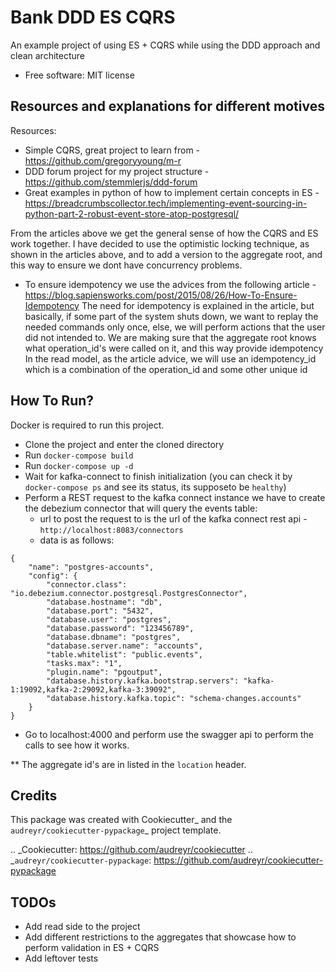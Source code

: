 Bank DDD ES CQRS
================

An example project of using ES + CQRS while using the DDD approach and clean architecture


* Free software: MIT license

Resources and explanations for different motives
--------
Resources:
 - Simple CQRS, great project to learn from - https://github.com/gregoryyoung/m-r
 - DDD forum project for my project structure - https://github.com/stemmlerjs/ddd-forum
 - Great examples in python of how to implement certain concepts in ES - https://breadcrumbscollector.tech/implementing-event-sourcing-in-python-part-2-robust-event-store-atop-postgresql/

 From the articles above we get the general sense of how the CQRS and ES work together.
 I have decided to use the optimistic locking technique, as shown in the articles above, and to add a version to the
 aggregate root, and this way to ensure we dont have concurrency problems.

 - To ensure idempotency we use the advices from the following article - https://blog.sapiensworks.com/post/2015/08/26/How-To-Ensure-Idempotency
   The need for idempotency is explained in the article, but basically, if some part of the system shuts down,
   we want to replay the needed commands only once, else, we will perform actions that the user did not intended to.
   We are making sure that the aggregate root knows what operation_id's were called on it, and this way provide idempotency
   In the read model, as the article advice, we will use an idempotency_id which is a combination of the operation_id and some other unique id

How To Run?
----------
Docker is required to run this project.

- Clone the project and enter the cloned directory
- Run `docker-compose build`
- Run `docker-compose up -d`
- Wait for kafka-connect to finish initialization (you can check it by `docker-compose ps` and see its status, its supposeto be `healthy`)
- Perform a REST request to the kafka connect instance we have to create the debezium connector that will query the events table:
    - url to post the request to is the url of the kafka connect rest api - `http://localhost:8083/connectors`
    - data is as follows:

```
{
    "name": "postgres-accounts",
    "config": {
        "connector.class": "io.debezium.connector.postgresql.PostgresConnector",
        "database.hostname": "db",
        "database.port": "5432",
        "database.user": "postgres",
        "database.password": "123456789",
        "database.dbname": "postgres",
        "database.server.name": "accounts",
        "table.whitelist": "public.events",
        "tasks.max": "1",
        "plugin.name": "pgoutput",
        "database.history.kafka.bootstrap.servers": "kafka-1:19092,kafka-2:29092,kafka-3:39092",
        "database.history.kafka.topic": "schema-changes.accounts"
    }
}
```

- Go to localhost:4000 and perform use the swagger api to perform the calls to see how it works.

** The aggregate id's are in listed in the `location` header.

Credits
-------

This package was created with Cookiecutter_ and the `audreyr/cookiecutter-pypackage`_ project template.

.. _Cookiecutter: https://github.com/audreyr/cookiecutter
.. _`audreyr/cookiecutter-pypackage`: https://github.com/audreyr/cookiecutter-pypackage

TODOs
-----
- Add read side to the project
- Add different restrictions to the aggregates that showcase how to perform validation in ES + CQRS
- Add leftover tests
